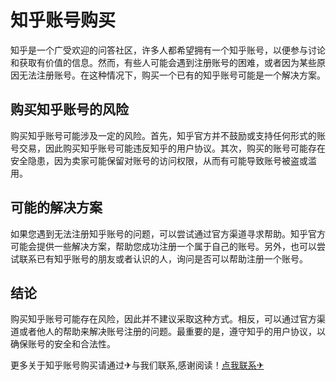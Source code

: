 # 知乎账号购买

知乎是一个广受欢迎的问答社区，许多人都希望拥有一个知乎账号，以便参与讨论和获取有价值的信息。然而，有些人可能会遇到注册账号的困难，或者因为某些原因无法注册账号。在这种情况下，购买一个已有的知乎账号可能是一个解决方案。

## 购买知乎账号的风险

购买知乎账号可能涉及一定的风险。首先，知乎官方并不鼓励或支持任何形式的账号交易，因此购买知乎账号可能违反知乎的用户协议。其次，购买的账号可能存在安全隐患，因为卖家可能保留对账号的访问权限，从而有可能导致账号被盗或滥用。

## 可能的解决方案

如果您遇到无法注册知乎账号的问题，可以尝试通过官方渠道寻求帮助。知乎官方可能会提供一些解决方案，帮助您成功注册一个属于自己的账号。另外，也可以尝试联系已有知乎账号的朋友或者认识的人，询问是否可以帮助注册一个账号。

## 结论

购买知乎账号可能存在风险，因此并不建议采取这种方式。相反，可以通过官方渠道或者他人的帮助来解决账号注册的问题。最重要的是，遵守知乎的用户协议，以确保账号的安全和合法性。

更多关于知乎账号购买请通过✈与我们联系,感谢阅读！[点我联系✈](https://img.k02.cc)